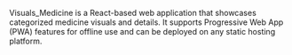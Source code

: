 Visuals_Medicine is a React-based web application that showcases categorized medicine visuals and details. 
It supports Progressive Web App (PWA) features for offline use and can be deployed on any static hosting platform.
